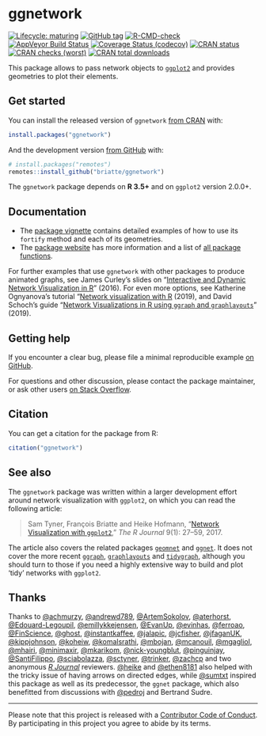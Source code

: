 
<!-- README.md is generated from README.Rmd. Please edit that file -->

# ggnetwork

<!-- badges: start -->

[![Lifecycle:
maturing](https://img.shields.io/badge/lifecycle-maturing-blue.svg)](https://www.tidyverse.org/lifecycle/#maturing)
[![GitHub
tag](https://img.shields.io/github/tag/briatte/ggnetwork.svg?label=latest)](https://github.com/briatte/ggnetwork/releases)
[![R-CMD-check](https://github.com/briatte/ggnetwork/workflows/R-CMD-check/badge.svg)](https://github.com/briatte/ggnetwork/actions?workflow=R-CMD-check)
[![AppVeyor Build
Status](https://ci.appveyor.com/api/projects/status/github/briatte/ggnetwork?branch=master&svg=true)](https://ci.appveyor.com/project/briatte/ggnetwork)
[![Coverage Status
(codecov)](https://codecov.io/gh/briatte/ggnetwork/branch/master/graph/badge.svg)](https://codecov.io/gh/briatte/ggnetwork)
[![CRAN
status](https://www.r-pkg.org/badges/version-ago/ggnetwork)](https://cran.r-project.org/package=ggnetwork)
[![CRAN checks
(worst)](https://cranchecks.info/badges/worst/ggnetwork)](https://cran.r-project.org/web/checks/check_results_ggnetwork.html)
[![CRAN total
downloads](https://cranlogs.r-pkg.org/badges/grand-total/ggnetwork)](https://cran.r-project.org/package=ggnetwork)
<!-- badges: end -->

This package allows to pass network objects to
[`ggplot2`](https://ggplot2.org/) and provides geometries to plot their
elements.

## Get started

You can install the released version of `ggnetwork` [from
CRAN](https://cran.r-project.org/package=ggnetwork) with:

``` r
install.packages("ggnetwork")
```

And the development version [from
GitHub](https://github.com/briatte/ggnetwork) with:

``` r
# install.packages("remotes")
remotes::install_github("briatte/ggnetwork")
```

The `ggnetwork` package depends on **R 3.5+** and on `ggplot2` version
2.0.0+.

## Documentation

  - The [package vignette](https://briatte.github.io/ggnetwork/)
    contains detailed examples of how to use its `fortify` method and
    each of its geometries.
  - The [package
    website](https://briatte.github.io/ggnetwork/articles/ggnetwork.html)
    has more information and a list of [all package
    functions](https://briatte.github.io/ggnetwork/reference/index.html).

For further examples that use `ggnetwork` with other packages to produce
animated graphs, see James Curley’s slides on “[Interactive and Dynamic
Network Visualization in
R](http://curleylab.psych.columbia.edu/netviz/)” (2016). For even more
options, see Katherine Ognyanova’s tutorial “[Network visualization with
R](https://kateto.net/network-visualization) (2019), and David Schoch’s
guide “[Network Visualizations in R using `ggraph` and
`graphlayouts`](http://mr.schochastics.net/netVizR.html)” (2019).

## Getting help

If you encounter a clear bug, please file a minimal reproducible example
[on GitHub](https://github.com/briatte/ggnetwork/issues).

For questions and other discussion, please contact the package
maintainer, or ask other users [on Stack
Overflow](https://stackoverflow.com/search?tab=newest&q=ggnetwork).

## Citation

You can get a citation for the package from R:

``` r
citation("ggnetwork")
```

## See also

The `ggnetwork` package was written within a larger development effort
around network visualization with `ggplot2`, on which you can read the
following article:

> Sam Tyner, François Briatte and Heike Hofmann, “[Network Visualization
> with `ggplot2`](https://doi.org/10.32614/RJ-2017-023),” *The R
> Journal* 9(1): 27–59, 2017.

The article also covers the related packages
[`geomnet`](https://github.com/sctyner/geomnet) and
[`ggnet`](https://github.com/briatte/ggnet). It does not cover the more
recent [`ggraph`](https://github.com/thomasp85/ggraph),
[`graphlayouts`](https://github.com/schochastics/graphlayouts) and
[`tidygraph`](https://github.com/thomasp85/tidygraph), although you
should turn to those if you need a highly extensive way to build and
plot ‘tidy’ networks with `ggplot2`.

## Thanks

Thanks to [@achmurzy](https://github.com/achmurzy),
[@andrewd789](https://github.com/andrewd789),
[@ArtemSokolov](https://github.com/ArtemSokolov),
[@aterhorst](https://github.com/aterhorst),
[@Edouard-Legoupil](https://github.com/Edouard-Legoupil),
[@emillykkejensen](https://github.com/emillykkejensen),
[@EvanUp](https://github.com/EvanUp),
[@evinhas](https://github.com/evinhas),
[@ferroao](https://github.com/ferroao),
[@FinScience](https://github.com/FinScience),
[@ghost](https://github.com/ghost),
[@instantkaffee](https://github.com/instantkaffee),
[@jalapic](https://github.com/jalapic),
[@jcfisher](https://github.com/jcfisher),
[@jfaganUK](https://github.com/jfaganUK),
[@kippjohnson](https://github.com/kippjohnson),
[@koheiw](https://github.com/koheiw),
[@komalsrathi](https://github.com/komalsrathi),
[@mbojan](https://github.com/mbojan),
[@mcanouil](https://github.com/mcanouil),
[@mgagliol](https://github.com/mgagliol),
[@mhairi](https://github.com/mhairi),
[@minimaxir](https://github.com/minimaxir),
[@mkarikom](https://github.com/mkarikom),
[@nick-youngblut](https://github.com/nick-youngblut),
[@pinguinjay](https://github.com/pinguinjay),
[@SantiFilippo](https://github.com/SantiFilippo),
[@sciabolazza](https://github.com/sciabolazza),
[@sctyner](https://github.com/sctyner),
[@trinker](https://github.com/trinker),
[@zachcp](https://github.com/zachcp) and two anonymous *[R
Journal](https://journal.r-project.org/)* reviewers.
[@heike](https://github.com/heike) and
[@ethen8181](https://github.com/ethen8181) also helped with the tricky
issue of having arrows on directed edges, while
[@sumtxt](https://github.com/sumtxt) inspired this package as well as
its predecessor, the `ggnet` package, which also benefitted from
discussions with [@pedroj](https://github.com/pedroj) and Bertrand
Sudre.

-----

Please note that this project is released with a [Contributor Code of
Conduct](.github/CODE_OF_CONDUCT.md).  
By participating in this project you agree to abide by its terms.
